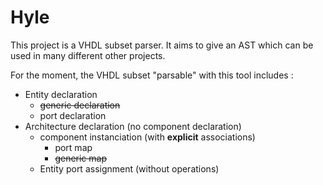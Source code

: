 # Hyle 

This project is a VHDL subset parser. It aims to give an AST which can be used in many different other projects.

For the moment, the VHDL subset "parsable" with this tool includes :

- Entity declaration 
  - ~~generic declaration~~
  - port declaration
- Architecture declaration (no component declaration)
  - component instanciation (with **explicit** associations)
    - port map
    - ~~generic map~~
  - Entity port assignment (without operations)  
